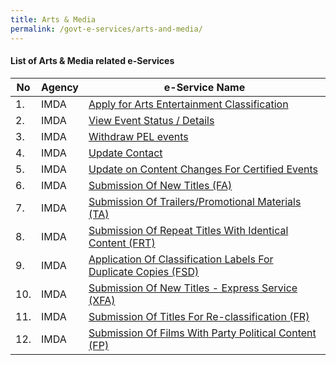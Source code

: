 ```yaml
---
title: Arts & Media
permalink: /govt-e-services/arts-and-media/
---
```


#### List of Arts & Media related e-Services

| **No** | **Agency** | **e-Service Name** |
| -- | -- | -- |
|1.|IMDA| <a href="https://imdaonline.imda.gov.sg" target="_blank">Apply for Arts Entertainment Classification</a> |
|2.|IMDA| <a href="https://imdaonline.imda.gov.sg" target="_blank">View Event Status / Details</a>  |
|3.|IMDA| <a href="https://imdaonline.imda.gov.sg" target="_blank">Withdraw PEL events</a> |
|4.|IMDA| <a href="https://imdaonline.imda.gov.sg" target="_blank">Update Contact</a> |
|5.|IMDA| <a href="https://imdaonline.imda.gov.sg" target="_blank">Update on Content Changes For Certified Events</a>  |
|6.|IMDA| <a href="https://imdaonline.imda.gov.sg" target="_blank">Submission Of New Titles (FA)</a> |
|7.|IMDA| <a href="https://imdaonline.imda.gov.sg" target="_blank">Submission Of Trailers/Promotional Materials (TA)</a> |
|8.|IMDA| <a href="https://imdaonline.imda.gov.sg" target="_blank">Submission Of Repeat Titles With Identical Content (FRT)</a>  |
|9.|IMDA| <a href="https://imdaonline.imda.gov.sg" target="_blank">Application Of Classification Labels For Duplicate Copies (FSD)</a> |
|10.|IMDA| <a href="https://imdaonline.imda.gov.sg" target="_blank">Submission Of New Titles - Express Service (XFA)</a> |
|11.|IMDA| <a href="https://imdaonline.imda.gov.sg" target="_blank">Submission Of Titles For Re-classification (FR)</a>  |
|12.|IMDA| <a href="https://imdaonline.imda.gov.sg" target="_blank">Submission Of Films With Party Political Content (FP)</a> |